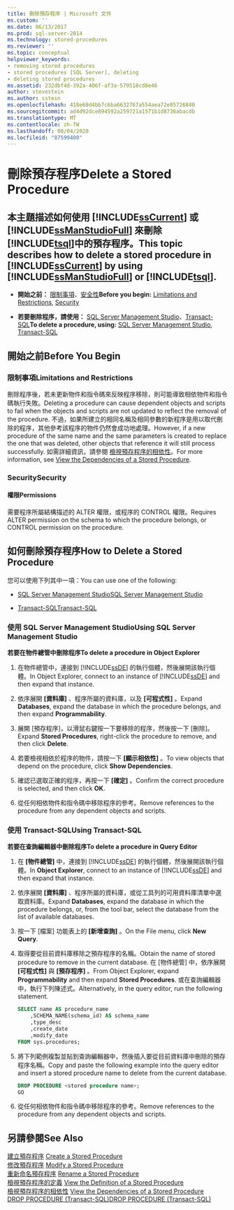 ```yaml
---
title: 刪除預存程序 | Microsoft 文件
ms.custom: ''
ms.date: 06/13/2017
ms.prod: sql-server-2014
ms.technology: stored-procedures
ms.reviewer: ''
ms.topic: conceptual
helpviewer_keywords:
- removing stored procedures
- stored procedures [SQL Server], deleting
- deleting stored procedures
ms.assetid: 232dbf4d-392a-406f-af3a-579518cd8e46
author: stevestein
ms.author: sstein
ms.openlocfilehash: 418e68d4bb7c6ba6632767a554aea72e85726840
ms.sourcegitcommit: ad4d92dce894592a259721a1571b1d8736abacdb
ms.translationtype: MT
ms.contentlocale: zh-TW
ms.lasthandoff: 08/04/2020
ms.locfileid: "87599400"
---
```

# <a name="delete-a-stored-procedure"></a><span data-ttu-id="623e5-102">刪除預存程序</span><span class="sxs-lookup"><span data-stu-id="623e5-102">Delete a Stored Procedure</span></span>
    
##  <a name="this-topic-describes-how-to-delete-a-stored-procedure-in-sscurrent-by-using-ssmanstudiofull-or-tsql"></a><a name="Top"></a> <span data-ttu-id="623e5-103">本主題描述如何使用 [!INCLUDE[ssCurrent](../../includes/sscurrent-md.md)] 或 [!INCLUDE[ssManStudioFull](../../includes/ssmanstudiofull-md.md)] 來刪除 [!INCLUDE[tsql](../../includes/tsql-md.md)]中的預存程序。</span><span class="sxs-lookup"><span data-stu-id="623e5-103">This topic describes how to delete a stored procedure in [!INCLUDE[ssCurrent](../../includes/sscurrent-md.md)] by using [!INCLUDE[ssManStudioFull](../../includes/ssmanstudiofull-md.md)] or [!INCLUDE[tsql](../../includes/tsql-md.md)].</span></span>  
  
-   <span data-ttu-id="623e5-104">**開始之前：** [限制事項](#Restrictions)、[安全性](#Security)</span><span class="sxs-lookup"><span data-stu-id="623e5-104">**Before you begin:**  [Limitations and Restrictions](#Restrictions), [Security](#Security)</span></span>  
  
-   <span data-ttu-id="623e5-105">**若要刪除程序，請使用：** [SQL Server Management Studio](#SSMSProcedure)、[Transact-SQL](#TsqlProcedure)</span><span class="sxs-lookup"><span data-stu-id="623e5-105">**To delete a procedure, using:**  [SQL Server Management Studio](#SSMSProcedure), [Transact-SQL](#TsqlProcedure)</span></span>  
  
##  <a name="before-you-begin"></a><a name="BeforeYouBegin"></a> <span data-ttu-id="623e5-106">開始之前</span><span class="sxs-lookup"><span data-stu-id="623e5-106">Before You Begin</span></span>  
  
###  <a name="limitations-and-restrictions"></a><a name="Restrictions"></a> <span data-ttu-id="623e5-107">限制事項</span><span class="sxs-lookup"><span data-stu-id="623e5-107">Limitations and Restrictions</span></span>  
 <span data-ttu-id="623e5-108">刪除程序後，若未更新物件和指令碼來反映程序移除，則可能導致相依物件和指令碼執行失敗。</span><span class="sxs-lookup"><span data-stu-id="623e5-108">Deleting a procedure can cause dependent objects and scripts to fail when the objects and scripts are not updated to reflect the removal of the procedure.</span></span> <span data-ttu-id="623e5-109">不過，如果所建立的相同名稱及相同參數的新程序是用以取代刪除的程序，其他參考該程序的物件仍然會成功地處理。</span><span class="sxs-lookup"><span data-stu-id="623e5-109">However, if a new procedure of the same name and the same parameters is created to replace the one that was deleted, other objects that reference it will still process successfully.</span></span> <span data-ttu-id="623e5-110">如需詳細資訊，請參閱 [檢視預存程序的相依性](view-the-dependencies-of-a-stored-procedure.md)。</span><span class="sxs-lookup"><span data-stu-id="623e5-110">For more information, see [View the Dependencies of a Stored Procedure](view-the-dependencies-of-a-stored-procedure.md).</span></span>  
  
###  <a name="security"></a><a name="Security"></a> <span data-ttu-id="623e5-111">Security</span><span class="sxs-lookup"><span data-stu-id="623e5-111">Security</span></span>  
  
####  <a name="permissions"></a><a name="Permissions"></a> <span data-ttu-id="623e5-112">權限</span><span class="sxs-lookup"><span data-stu-id="623e5-112">Permissions</span></span>  
 <span data-ttu-id="623e5-113">需要程序所屬結構描述的 ALTER 權限，或程序的 CONTROL 權限。</span><span class="sxs-lookup"><span data-stu-id="623e5-113">Requires ALTER permission on the schema to which the procedure belongs, or CONTROL permission on the procedure.</span></span>  
  
##  <a name="how-to-delete-a-stored-procedure"></a><a name="Procedures"></a> <span data-ttu-id="623e5-114">如何刪除預存程序</span><span class="sxs-lookup"><span data-stu-id="623e5-114">How to Delete a Stored Procedure</span></span>  
 <span data-ttu-id="623e5-115">您可以使用下列其中一項：</span><span class="sxs-lookup"><span data-stu-id="623e5-115">You can use one of the following:</span></span>  
  
-   [<span data-ttu-id="623e5-116">SQL Server Management Studio</span><span class="sxs-lookup"><span data-stu-id="623e5-116">SQL Server Management Studio</span></span>](#SSMSProcedure)  
  
-   [<span data-ttu-id="623e5-117">Transact-SQL</span><span class="sxs-lookup"><span data-stu-id="623e5-117">Transact-SQL</span></span>](#TsqlProcedure)  
  
###  <a name="using-sql-server-management-studio"></a><a name="SSMSProcedure"></a> <span data-ttu-id="623e5-118">使用 SQL Server Management Studio</span><span class="sxs-lookup"><span data-stu-id="623e5-118">Using SQL Server Management Studio</span></span>  
 <span data-ttu-id="623e5-119">**若要在物件總管中刪除程序**</span><span class="sxs-lookup"><span data-stu-id="623e5-119">**To delete a procedure in Object Explorer**</span></span>  
  
1.  <span data-ttu-id="623e5-120">在物件總管中，連接到 [!INCLUDE[ssDE](../../includes/ssde-md.md)] 的執行個體，然後展開該執行個體。</span><span class="sxs-lookup"><span data-stu-id="623e5-120">In Object Explorer, connect to an instance of [!INCLUDE[ssDE](../../includes/ssde-md.md)] and then expand that instance.</span></span>  
  
2.  <span data-ttu-id="623e5-121">依序展開 **[資料庫]** 、程序所屬的資料庫，以及 **[可程式性]** 。</span><span class="sxs-lookup"><span data-stu-id="623e5-121">Expand **Databases**, expand the database in which the procedure belongs, and then expand **Programmability**.</span></span>  
  
3.  <span data-ttu-id="623e5-122">展開 [預存程序]，以滑鼠右鍵按一下要移除的程序，然後按一下 [刪除]。</span><span class="sxs-lookup"><span data-stu-id="623e5-122">Expand **Stored Procedures**, right-click the procedure to remove, and then click **Delete**.</span></span>  
  
4.  <span data-ttu-id="623e5-123">若要檢視相依於程序的物件，請按一下 **[顯示相依性]** 。</span><span class="sxs-lookup"><span data-stu-id="623e5-123">To view objects that depend on the procedure, click **Show Dependencies**.</span></span>  
  
5.  <span data-ttu-id="623e5-124">確認已選取正確的程序，再按一下 **[確定]** 。</span><span class="sxs-lookup"><span data-stu-id="623e5-124">Confirm the correct procedure is selected, and then click **OK**.</span></span>  
  
6.  <span data-ttu-id="623e5-125">從任何相依物件和指令碼中移除程序的參考。</span><span class="sxs-lookup"><span data-stu-id="623e5-125">Remove references to the procedure from any dependent objects and scripts.</span></span>  
  
###  <a name="using-transact-sql"></a><a name="TsqlProcedure"></a> <span data-ttu-id="623e5-126">使用 Transact-SQL</span><span class="sxs-lookup"><span data-stu-id="623e5-126">Using Transact-SQL</span></span>  
 <span data-ttu-id="623e5-127">**若要在查詢編輯器中刪除程序**</span><span class="sxs-lookup"><span data-stu-id="623e5-127">**To delete a procedure in Query Editor**</span></span>  
  
1.  <span data-ttu-id="623e5-128">在 **[物件總管]** 中，連接到 [!INCLUDE[ssDE](../../includes/ssde-md.md)] 的執行個體，然後展開該執行個體。</span><span class="sxs-lookup"><span data-stu-id="623e5-128">In **Object Explorer**, connect to an instance of [!INCLUDE[ssDE](../../includes/ssde-md.md)] and then expand that instance.</span></span>  
  
2.  <span data-ttu-id="623e5-129">依序展開 **[資料庫]** 、程序所屬的資料庫，或從工具列的可用資料庫清單中選取資料庫。</span><span class="sxs-lookup"><span data-stu-id="623e5-129">Expand **Databases**, expand the database in which the procedure belongs, or, from the tool bar, select the database from the list of available databases.</span></span>  
  
3.  <span data-ttu-id="623e5-130">按一下 [檔案] 功能表上的 **[新增查詢]** 。</span><span class="sxs-lookup"><span data-stu-id="623e5-130">On the File menu, click **New Query**.</span></span>  
  
4.  <span data-ttu-id="623e5-131">取得要從目前資料庫移除之預存程序的名稱。</span><span class="sxs-lookup"><span data-stu-id="623e5-131">Obtain the name of stored procedure to remove in the current database.</span></span> <span data-ttu-id="623e5-132">在 [物件總管] 中，依序展開 **[可程式性]** 與 **[預存程序]** 。</span><span class="sxs-lookup"><span data-stu-id="623e5-132">From Object Explorer, expand **Programmability** and then expand **Stored Procedures**.</span></span> <span data-ttu-id="623e5-133">或在查詢編輯器中，執行下列陳述式。</span><span class="sxs-lookup"><span data-stu-id="623e5-133">Alternatively, in the query editor, run the following statement.</span></span>  
  
    ```sql  
    SELECT name AS procedure_name   
        ,SCHEMA_NAME(schema_id) AS schema_name  
        ,type_desc  
        ,create_date  
        ,modify_date  
    FROM sys.procedures;  
    ```  
  
5.  <span data-ttu-id="623e5-134">將下列範例複製並貼到查詢編輯器中，然後插入要從目前資料庫中刪除的預存程序名稱。</span><span class="sxs-lookup"><span data-stu-id="623e5-134">Copy and paste the following example into the query editor and insert a stored procedure name to delete from the current database.</span></span>  
  
    ```sql  
    DROP PROCEDURE <stored procedure name>;  
    GO  
    ```  
  
6.  <span data-ttu-id="623e5-135">從任何相依物件和指令碼中移除程序的參考。</span><span class="sxs-lookup"><span data-stu-id="623e5-135">Remove references to the procedure from any dependent objects and scripts.</span></span>  
  
## <a name="see-also"></a><span data-ttu-id="623e5-136">另請參閱</span><span class="sxs-lookup"><span data-stu-id="623e5-136">See Also</span></span>  
 <span data-ttu-id="623e5-137">[建立預存程序](create-a-stored-procedure.md) </span><span class="sxs-lookup"><span data-stu-id="623e5-137">[Create a Stored Procedure](create-a-stored-procedure.md) </span></span>  
 <span data-ttu-id="623e5-138">[修改預存程序](modify-a-stored-procedure.md) </span><span class="sxs-lookup"><span data-stu-id="623e5-138">[Modify a Stored Procedure](modify-a-stored-procedure.md) </span></span>  
 <span data-ttu-id="623e5-139">[重新命名預存程序](rename-a-stored-procedure.md) </span><span class="sxs-lookup"><span data-stu-id="623e5-139">[Rename a Stored Procedure](rename-a-stored-procedure.md) </span></span>  
 <span data-ttu-id="623e5-140">[檢視預存程序的定義](view-the-definition-of-a-stored-procedure.md) </span><span class="sxs-lookup"><span data-stu-id="623e5-140">[View the Definition of a Stored Procedure](view-the-definition-of-a-stored-procedure.md) </span></span>  
 <span data-ttu-id="623e5-141">[檢視預存程序的相依性](view-the-dependencies-of-a-stored-procedure.md) </span><span class="sxs-lookup"><span data-stu-id="623e5-141">[View the Dependencies of a Stored Procedure](view-the-dependencies-of-a-stored-procedure.md) </span></span>  
 [<span data-ttu-id="623e5-142">DROP PROCEDURE &#40;Transact-SQL&#41;</span><span class="sxs-lookup"><span data-stu-id="623e5-142">DROP PROCEDURE &#40;Transact-SQL&#41;</span></span>](/sql/t-sql/statements/drop-procedure-transact-sql)  
  
  
